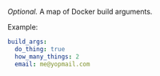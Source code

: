 *Optional.*  A map of Docker build arguments.

Example:

```yaml
build_args:
  do_thing: true
  how_many_things: 2
  email: me@yopmail.com
```